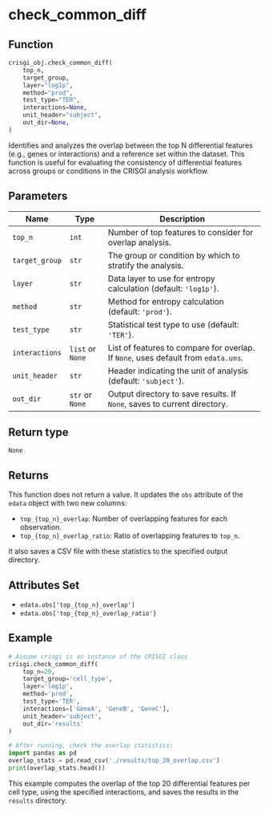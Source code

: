 # check_common_diff

## Function

```python
crisgi_obj.check_common_diff(
    top_n,
    target_group,
    layer="log1p",
    method="prod",
    test_type="TER",
    interactions=None,
    unit_header="subject",
    out_dir=None,
)
```

Identifies and analyzes the overlap between the top N differential features (e.g., genes or interactions) and a reference set within the dataset. This function is useful for evaluating the consistency of differential features across groups or conditions in the CRISGI analysis workflow.

## Parameters

| Name           | Type         | Description                                                                                  |
|----------------|--------------|----------------------------------------------------------------------------------------------|
| `top_n`        | `int`        | Number of top features to consider for overlap analysis.                                     |
| `target_group` | `str`        | The group or condition by which to stratify the analysis.                                    |
| `layer`        | `str`        | Data layer to use for entropy calculation (default: `'log1p'`).                              |
| `method`       | `str`        | Method for entropy calculation (default: `'prod'`).                                          |
| `test_type`    | `str`        | Statistical test type to use (default: `'TER'`).                                             |
| `interactions` | `list` or `None` | List of features to compare for overlap. If `None`, uses default from `edata.uns`.       |
| `unit_header`  | `str`        | Header indicating the unit of analysis (default: `'subject'`).                               |
| `out_dir`      | `str` or `None` | Output directory to save results. If `None`, saves to current directory.                  |

## Return type

`None`

## Returns

This function does not return a value. It updates the `obs` attribute of the `edata` object with two new columns:
- `top_{top_n}_overlap`: Number of overlapping features for each observation.
- `top_{top_n}_overlap_ratio`: Ratio of overlapping features to `top_n`.

It also saves a CSV file with these statistics to the specified output directory.

## Attributes Set

- `edata.obs['top_{top_n}_overlap']`
- `edata.obs['top_{top_n}_overlap_ratio'}`

## Example

```python
# Assume crisgi is an instance of the CRISGI class
crisgi.check_common_diff(
    top_n=20,
    target_group='cell_type',
    layer='log1p',
    method='prod',
    test_type='TER',
    interactions=['GeneA', 'GeneB', 'GeneC'],
    unit_header='subject',
    out_dir='results'
)

# After running, check the overlap statistics:
import pandas as pd
overlap_stats = pd.read_csv('./results/top_20_overlap.csv')
print(overlap_stats.head())
```

This example computes the overlap of the top 20 differential features per cell type, using the specified interactions, and saves the results in the `results` directory.
